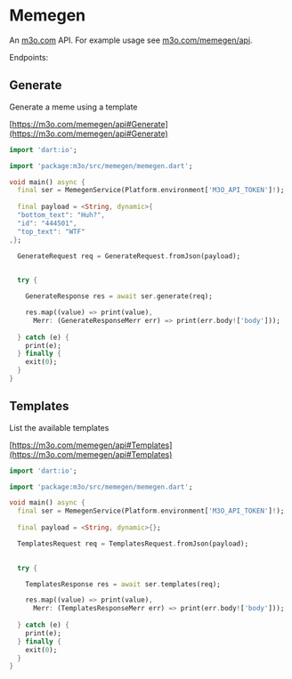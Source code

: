 # Memegen

An [m3o.com](https://m3o.com) API. For example usage see [m3o.com/memegen/api](https://m3o.com/memegen/api).

Endpoints:

## Generate

Generate a meme using a template


[https://m3o.com/memegen/api#Generate](https://m3o.com/memegen/api#Generate)

```dart
import 'dart:io';

import 'package:m3o/src/memegen/memegen.dart';

void main() async {
  final ser = MemegenService(Platform.environment['M3O_API_TOKEN']!);
 
  final payload = <String, dynamic>{
  "bottom_text": "Huh?",
  "id": "444501",
  "top_text": "WTF"
,};

  GenerateRequest req = GenerateRequest.fromJson(payload);

  
  try {

	GenerateResponse res = await ser.generate(req);

    res.map((value) => print(value),
	  Merr: (GenerateResponseMerr err) => print(err.body!['body']));	
  
  } catch (e) {
    print(e);
  } finally {
    exit(0);
  }
}
```
## Templates

List the available templates


[https://m3o.com/memegen/api#Templates](https://m3o.com/memegen/api#Templates)

```dart
import 'dart:io';

import 'package:m3o/src/memegen/memegen.dart';

void main() async {
  final ser = MemegenService(Platform.environment['M3O_API_TOKEN']!);
 
  final payload = <String, dynamic>{};

  TemplatesRequest req = TemplatesRequest.fromJson(payload);

  
  try {

	TemplatesResponse res = await ser.templates(req);

    res.map((value) => print(value),
	  Merr: (TemplatesResponseMerr err) => print(err.body!['body']));	
  
  } catch (e) {
    print(e);
  } finally {
    exit(0);
  }
}
```

